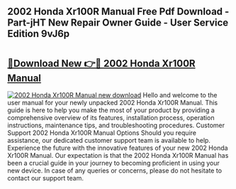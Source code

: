## 2002 Honda Xr100R Manual Free Pdf Download - Part-jHT New Repair Owner Guide - User Service Edition 9vJ6p

# <h2><a href="http://bc31944.oget.top/?id=2002+Honda+Xr100R+Manual">🔗Download New 👉🔴 2002 Honda Xr100R Manual</a></h2>

[![2002 Honda Xr100R Manual new download](https://i.imgur.com/5g1atiW.png)](http://bc31944.oget.top/?id=2002+Honda+Xr100R+Manual)
Hello and welcome to the user manual for your newly unpacked 2002 Honda Xr100R Manual. This guide is here to help you make the most of your product by providing a comprehensive overview of its features, installation process, operation instructions, maintenance tips, and troubleshooting procedures. Customer Support 2002 Honda Xr100R Manual Options Should you require assistance, our dedicated customer support team is available to help. Experience the future with the innovative features of your new 2002 Honda Xr100R Manual. Our expectation is that the 2002 Honda Xr100R Manual has been a crucial guide in your journey to becoming proficient in using your new device. In case of any queries or concerns, please do not hesitate to contact our support team.
